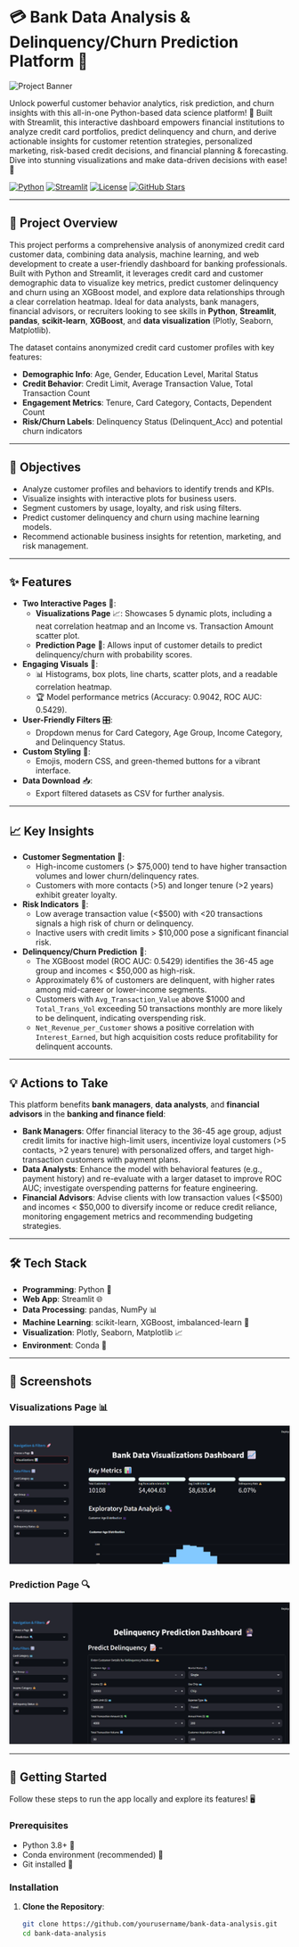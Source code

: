 # 💳 Bank Data Analysis & Delinquency/Churn Prediction Platform 🌟

![Project Banner](https://via.placeholder.com/1200x300.png?text=Bank+Data+Analysis+Dashboard) <!-- Replace with your banner image -->

Unlock powerful customer behavior analytics, risk prediction, and churn insights with this all-in-one Python-based data science platform! 🚀 Built with Streamlit, this interactive dashboard empowers financial institutions to analyze credit card portfolios, predict delinquency and churn, and derive actionable insights for customer retention strategies, personalized marketing, risk-based credit decisions, and financial planning & forecasting. Dive into stunning visualizations and make data-driven decisions with ease! 💸

[![Python](https://img.shields.io/badge/Python-3.8+-blue.svg)](https://www.python.org/) [![Streamlit](https://img.shields.io/badge/Streamlit-1.30+-red.svg)](https://streamlit.io/) [![License](https://img.shields.io/badge/License-MIT-green.svg)](LICENSE) [![GitHub Stars](https://img.shields.io/github/stars/yourusername/bank-data-analysis?style=social)](https://github.com/yourusername/bank-data-analysis/stargazers)

---

## 📌 Project Overview

This project performs a comprehensive analysis of anonymized credit card customer data, combining data analysis, machine learning, and web development to create a user-friendly dashboard for banking professionals. Built with Python and Streamlit, it leverages credit card and customer demographic data to visualize key metrics, predict customer delinquency and churn using an XGBoost model, and explore data relationships through a clear correlation heatmap. Ideal for data analysts, bank managers, financial advisors, or recruiters looking to see skills in **Python**, **Streamlit**, **pandas**, **scikit-learn**, **XGBoost**, and **data visualization** (Plotly, Seaborn, Matplotlib).

The dataset contains anonymized credit card customer profiles with key features:
- **Demographic Info**: Age, Gender, Education Level, Marital Status
- **Credit Behavior**: Credit Limit, Average Transaction Value, Total Transaction Count
- **Engagement Metrics**: Tenure, Card Category, Contacts, Dependent Count
- **Risk/Churn Labels**: Delinquency Status (Delinquent_Acc) and potential churn indicators

---

## 🎯 Objectives

- Analyze customer profiles and behaviors to identify trends and KPIs.
- Visualize insights with interactive plots for business users.
- Segment customers by usage, loyalty, and risk using filters.
- Predict customer delinquency and churn using machine learning models.
- Recommend actionable business insights for retention, marketing, and risk management.

---

## ✨ Features

- **Two Interactive Pages** 📄:
  - **Visualizations Page** 📈: Showcases 5 dynamic plots, including a neat correlation heatmap and an Income vs. Transaction Amount scatter plot.
  - **Prediction Page** 🔮: Allows input of customer details to predict delinquency/churn with probability scores.
- **Engaging Visuals** 🎨:
  - 📊 Histograms, box plots, line charts, scatter plots, and a readable correlation heatmap.
  - 🏆 Model performance metrics (Accuracy: 0.9042, ROC AUC: 0.5429).
- **User-Friendly Filters** 🎛️:
  - Dropdown menus for Card Category, Age Group, Income Category, and Delinquency Status.
- **Custom Styling** 💅:
  - Emojis, modern CSS, and green-themed buttons for a vibrant interface.
- **Data Download** 📥:
  - Export filtered datasets as CSV for further analysis.

---

## 📈 Key Insights

- **Customer Segmentation** 🔹:
  - High-income customers (> $75,000) tend to have higher transaction volumes and lower churn/delinquency rates.
  - Customers with more contacts (>5) and longer tenure (>2 years) exhibit greater loyalty.
- **Risk Indicators** 🔹:
  - Low average transaction value (<$500) with <20 transactions signals a high risk of churn or delinquency.
  - Inactive users with credit limits > $10,000 pose a significant financial risk.
- **Delinquency/Churn Prediction** 🔹:
  - The XGBoost model (ROC AUC: 0.5429) identifies the 36-45 age group and incomes < $50,000 as high-risk.
  - Approximately 6% of customers are delinquent, with higher rates among mid-career or lower-income segments.
  - Customers with `Avg_Transaction_Value` above $1000 and `Total_Trans_Vol` exceeding 50 transactions monthly are more likely to be delinquent, indicating overspending risk.
  - `Net_Revenue_per_Customer` shows a positive correlation with `Interest_Earned`, but high acquisition costs reduce profitability for delinquent accounts.

---

## 💡 Actions to Take

This platform benefits **bank managers**, **data analysts**, and **financial advisors** in the **banking and finance field**:
- **Bank Managers**: Offer financial literacy to the 36-45 age group, adjust credit limits for inactive high-limit users, incentivize loyal customers (>5 contacts, >2 years tenure) with personalized offers, and target high-transaction customers with payment plans.
- **Data Analysts**: Enhance the model with behavioral features (e.g., payment history) and re-evaluate with a larger dataset to improve ROC AUC; investigate overspending patterns for feature engineering.
- **Financial Advisors**: Advise clients with low transaction values (<$500) and incomes < $50,000 to diversify income or reduce credit reliance, monitoring engagement metrics and recommending budgeting strategies.

---

## 🛠️ Tech Stack

- **Programming**: Python 🐍
- **Web App**: Streamlit 🌐
- **Data Processing**: pandas, NumPy 📊
- **Machine Learning**: scikit-learn, XGBoost, imbalanced-learn 🤖
- **Visualization**: Plotly, Seaborn, Matplotlib 📈
- **Environment**: Conda 🧪

---

## 📸 Screenshots

### Visualizations Page 📊
![Visualizations](screenshots/visualizations.png) <!-- Replace with actual screenshot of the heatmap -->

### Prediction Page 🔍
![Prediction](screenshots/prediction.png) <!-- Replace with actual screenshot -->

---

## 🚀 Getting Started

Follow these steps to run the app locally and explore its features! 🖥️

### Prerequisites
- Python 3.8+ 🐍
- Conda environment (recommended) 🧪
- Git installed 📂

### Installation
1. **Clone the Repository**:
   ```bash
   git clone https://github.com/yourusername/bank-data-analysis.git
   cd bank-data-analysis
